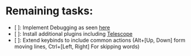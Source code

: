 # Remaining tasks:
- [ ]: Implement Debugging as seen [here](https://miguelcrespo.co/how-to-debug-like-a-pro-using-neovim)
- [ ]: Install additional plugins including [Telescope](https://github.com/nvim-telescope/telescope.nvim)
- [ ]: Extend keybinds to include common actions (Alt+[Up, Down] form moving lines, Ctrl+[Left, Right] For skipping words)

